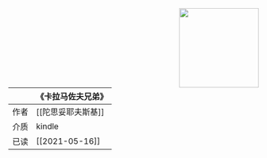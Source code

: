 <img src='https://picture-guan.oss-cn-hangzhou.aliyuncs.com/20220817010459.png' style='float:right ; width:160px;height:80 px'/>

|      | 《卡拉马佐夫兄弟》                                   |
|:-------|:---------------------------------------------|
|  作者    | [[陀思妥耶夫斯基]]                           |
|  介质    |   kindle                      |
|  已读    |         [[2021-05-16]]             |

